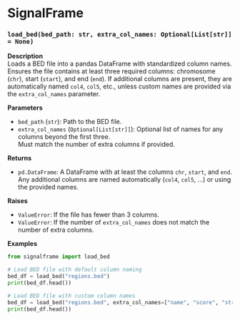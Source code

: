 # SignalFrame

### `load_bed(bed_path: str, extra_col_names: Optional[List[str]] = None)`

**Description**  
Loads a BED file into a pandas DataFrame with standardized column names. Ensures the file contains at least three required columns: chromosome (`chr`), start (`start`), and end (`end`). If additional columns are present, they are automatically named `col4`, `col5`, etc., unless custom names are provided via the `extra_col_names` parameter.

**Parameters**
- `bed_path` (`str`): Path to the BED file.
- `extra_col_names` (`Optional[List[str]]`): Optional list of names for any columns beyond the first three.  
  Must match the number of extra columns if provided.

**Returns**
- `pd.DataFrame`: A DataFrame with at least the columns `chr`, `start`, and `end`.  
  Any additional columns are named automatically (`col4`, `col5`, ...) or using the provided names.

**Raises**
- `ValueError`: If the file has fewer than 3 columns.
- `ValueError`: If the number of `extra_col_names` does not match the number of extra columns.

**Examples**
```python
from signalframe import load_bed

# Load BED file with default column naming
bed_df = load_bed("regions.bed")
print(bed_df.head())

# Load BED file with custom column names
bed_df = load_bed("regions.bed", extra_col_names=["name", "score", "strand"])
print(bed_df.head())
